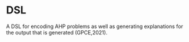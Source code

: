 # DSL
A DSL for encoding AHP problems as well as generating explanations for the output that is generated (GPCE,2021).
